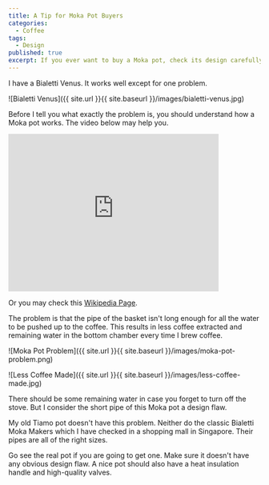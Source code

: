 ```yaml
---
title: A Tip for Moka Pot Buyers
categories: 
  - Coffee
tags: 
  - Design
published: true
excerpt: If you ever want to buy a Moka pot, check its design carefully.
---
```


I have a Bialetti Venus. It works well except for one problem.

![Bialetti Venus]({{ site.url }}{{ site.baseurl }}/images/bialetti-venus.jpg)

Before I tell you what exactly the problem is, you should understand how a Moka pot works. The video below may help you.

<iframe width="420" height="315" src="https://www.youtube.com/embed/1vr9ShzbFeY" frameborder="0" allowfullscreen></iframe>

Or you may check this [Wikipedia Page](https://en.wikipedia.org/wiki/Moka_pot).

The problem is that the pipe of the basket isn't long enough for all the water to be pushed up to the coffee. This results in less coffee extracted and remaining water in the bottom chamber every time I brew coffee.

![Moka Pot Problem]({{ site.url }}{{ site.baseurl }}/images/moka-pot-problem.png)

![Less Coffee Made]({{ site.url }}{{ site.baseurl }}/images/less-coffee-made.jpg)

There should be some remaining water in case you forget to turn off the stove. But I consider the short pipe of this Moka pot a design flaw.

My old Tiamo pot doesn't have this problem. Neither do the classic Bialetti Moka Makers which I have checked in a shopping mall in Singapore. Their pipes are all of the right sizes.

Go see the real pot if you are going to get one. Make sure it doesn't have any obvious design flaw. A nice pot should also have a heat insulation handle and high-quality valves.
